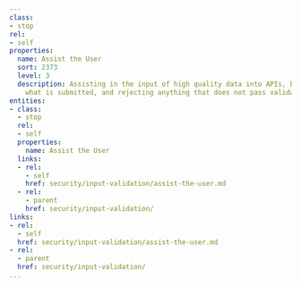 ```yaml
---
class:
- stop
rel:
- self
properties:
  name: Assist the User
  sort: 2373
  level: 3
  description: Assisting in the input of high quality data into APIs, by validating
    what is submitted, and rejecting anything that does not pass validation.
entities:
- class:
  - stop
  rel:
  - self
  properties:
    name: Assist the User
  links:
  - rel:
    - self
    href: security/input-validation/assist-the-user.md
  - rel:
    - parent
    href: security/input-validation/
links:
- rel:
  - self
  href: security/input-validation/assist-the-user.md
- rel:
  - parent
  href: security/input-validation/
...
```

